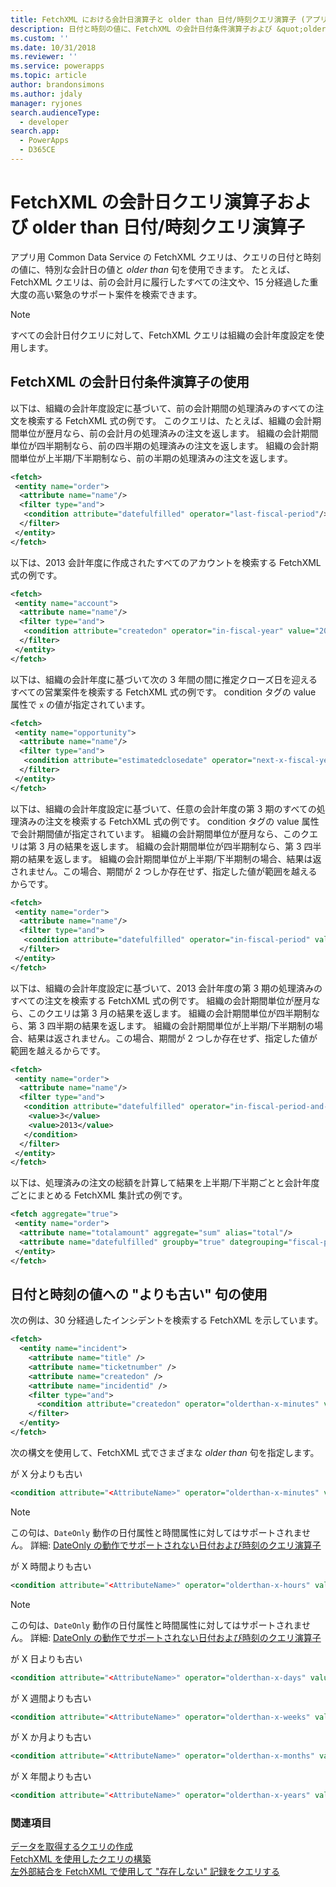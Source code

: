 ```yaml
---
title: FetchXML における会計日演算子と older than 日付/時刻クエリ演算子 (アプリ用 Common Data Service) | Microsoft Docs
description: 日付と時刻の値に、FetchXML の会計日付条件演算子および &quot;older than&quot; 句を使用する方法の説明
ms.custom: ''
ms.date: 10/31/2018
ms.reviewer: ''
ms.service: powerapps
ms.topic: article
author: brandonsimons
ms.author: jdaly
manager: ryjones
search.audienceType:
  - developer
search.app:
  - PowerApps
  - D365CE
---
```

# <a name="fiscal-date-and-older-than-datetime-query-operators-in-fetchxml"></a>FetchXML の会計日クエリ演算子および older than 日付/時刻クエリ演算子

アプリ用 Common Data Service の FetchXML クエリは、クエリの日付と時刻の値に、特別な会計日の値と *older than* 句を使用できます。 たとえば、FetchXML クエリは、前の会計月に履行したすべての注文や、15 分経過した重大度の高い緊急のサポート案件を検索できます。  
  
> [!NOTE]
>  すべての会計日付クエリに対して、FetchXML クエリは組織の会計年度設定を使用します。  
  
<a name="FiscalDate"></a>   
## <a name="using-fetchxml-fiscal-date-conditional-operators"></a>FetchXML の会計日付条件演算子の使用  
 以下は、組織の会計年度設定に基づいて、前の会計期間の処理済みのすべての注文を検索する FetchXML 式の例です。 このクエリは、たとえば、組織の会計期間単位が歴月なら、前の会計月の処理済みの注文を返します。 組織の会計期間単位が四半期制なら、前の四半期の処理済みの注文を返します。 組織の会計期間単位が上半期/下半期制なら、前の半期の処理済みの注文を返します。  
  
```xml  
<fetch>  
 <entity name="order">  
  <attribute name="name"/>  
  <filter type="and">  
   <condition attribute="datefulfilled" operator="last-fiscal-period"/>  
  </filter>  
 </entity>  
</fetch>  
```  
  
 以下は、2013 会計年度に作成されたすべてのアカウントを検索する FetchXML 式の例です。  
  
```xml  
<fetch>  
 <entity name="account">  
  <attribute name="name"/>  
  <filter type="and">  
   <condition attribute="createdon" operator="in-fiscal-year" value="2013"/>  
  </filter>  
 </entity>  
</fetch>  
```  
  
 以下は、組織の会計年度に基づいて次の 3 年間の間に推定クローズ日を迎えるすべての営業案件を検索する FetchXML 式の例です。 condition タグの value 属性で `x` の値が指定されています。  
  
```xml  
<fetch>  
 <entity name="opportunity">  
  <attribute name="name"/>  
  <filter type="and">  
   <condition attribute="estimatedclosedate" operator="next-x-fiscal-years" value="3"/>  
  </filter>  
 </entity>  
</fetch>  
```  
  
 以下は、組織の会計年度設定に基づいて、任意の会計年度の第 3 期のすべての処理済みの注文を検索する FetchXML 式の例です。 condition タグの value 属性で会計期間値が指定されています。 組織の会計期間単位が歴月なら、このクエリは第 3 月の結果を返します。 組織の会計期間単位が四半期制なら、第 3 四半期の結果を返します。 組織の会計期間単位が上半期/下半期制の場合、結果は返されません。この場合、期間が 2 つしか存在せず、指定した値が範囲を越えるからです。  
  
```xml  
<fetch>  
 <entity name="order">  
  <attribute name="name"/>  
  <filter type="and">  
   <condition attribute="datefulfilled" operator="in-fiscal-period" value="3"/>  
  </filter>  
 </entity>  
</fetch>  
```  
  
 以下は、組織の会計年度設定に基づいて、2013 会計年度の第 3 期の処理済みのすべての注文を検索する FetchXML 式の例です。 組織の会計期間単位が歴月なら、このクエリは第 3 月の結果を返します。 組織の会計期間単位が四半期制なら、第 3 四半期の結果を返します。 組織の会計期間単位が上半期/下半期制の場合、結果は返されません。この場合、期間が 2 つしか存在せず、指定した値が範囲を越えるからです。  
  
```xml  
<fetch>  
 <entity name="order">  
  <attribute name="name"/>  
  <filter type="and">  
   <condition attribute="datefulfilled" operator="in-fiscal-period-and-year">  
    <value>3</value>  
    <value>2013</value>  
   </condition>  
  </filter>  
 </entity>  
</fetch>  
```  
  
 以下は、処理済みの注文の総額を計算して結果を上半期/下半期ごとと会計年度ごとにまとめる FetchXML 集計式の例です。  
  
```xml  
<fetch aggregate="true">  
 <entity name="order">  
  <attribute name="totalamount" aggregate="sum" alias="total"/>  
  <attribute name="datefulfilled" groupby="true" dategrouping="fiscal-period"/>  
 </entity>  
</fetch>  
```  
  
<a name="OlderThan"></a>   
## <a name="using-older-than-clauses-for-date-and-time-values"></a>日付と時刻の値への "よりも古い" 句の使用  
 次の例は、30 分経過したインシデントを検索する FetchXML を示しています。  
  
```xml  
<fetch>  
  <entity name="incident">  
    <attribute name="title" />  
    <attribute name="ticketnumber" />  
    <attribute name="createdon" />  
    <attribute name="incidentid" />  
    <filter type="and">  
      <condition attribute="createdon" operator="olderthan-x-minutes" value="30" />  
    </filter>  
  </entity>  
</fetch>  
```  
  
 次の構文を使用して、FetchXML 式でさまざまな *older than* 句を指定します。  
  
 が X 分よりも古い  
 ```xml  
<condition attribute="<AttributeName>" operator="olderthan-x-minutes" value="<VALUE>" />  
```  
  
> [!NOTE]
>  この句は、`DateOnly` 動作の日付属性と時間属性に対してはサポートされません。 詳細: [DateOnly の動作でサポートされない日付および時刻のクエリ演算子](/dynamics365/customer-engagement/developer/behavior-format-date-time-attribute#date-and-time-query-operators-not-supported-for-dateonly-behavior)
  
 が X 時間よりも古い  
 ```xml  
<condition attribute="<AttributeName>" operator="olderthan-x-hours" value="<VALUE>" />  
```  
  
> [!NOTE]
>  この句は、`DateOnly` 動作の日付属性と時間属性に対してはサポートされません。 詳細: [DateOnly の動作でサポートされない日付および時刻のクエリ演算子](/dynamics365/customer-engagement/developer/behavior-format-date-time-attribute#date-and-time-query-operators-not-supported-for-dateonly-behavior)  
  
 が X 日よりも古い  
 ```xml  
<condition attribute="<AttributeName>" operator="olderthan-x-days" value="<VALUE>" />  
```  
  
 が X 週間よりも古い  
 ```xml  
<condition attribute="<AttributeName>" operator="olderthan-x-weeks" value="<VALUE>" />  
```  
  
 が X か月よりも古い  
 ```xml  
<condition attribute="<AttributeName>" operator="olderthan-x-months" value="<VALUE>" />  
```  
  
 が X 年間よりも古い  
 ```xml  
<condition attribute="<AttributeName>" operator="olderthan-x-years" value="<VALUE>" />  
```

### <a name="see-also"></a>関連項目  
 [データを取得するクエリの作成](/dynamics365/customer-engagement/developer/org-service/retrieve-data-queries-sdk-assemblies)   
 [FetchXML を使用したクエリの構築](/dynamics365/customer-engagement/developer/org-service/build-queries-fetchxml)   
 [左外部結合を FetchXML で使用して "存在しない" 記録をクエリする](/dynamics365/customer-engagement/developer/use-left-outer-join-fetchxml-query-records-not-in)
